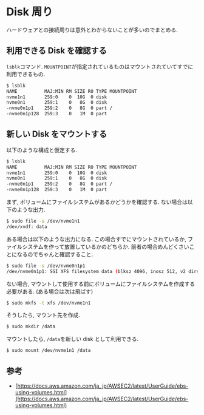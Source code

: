 # Disk 周り

ハードウェアとの接続周りは意外とわからないことが多いのでまとめる.

## 利用できる Disk を確認する

`lsblk`コマンド. `MOUNTPOINT`が指定されているものはマウントされていてすでに利用できるもの.

```bash
$ lsblk
NAME          MAJ:MIN RM SIZE RO TYPE MOUNTPOINT
nvme1n1       259:0    0  10G  0 disk
nvme0n1       259:1    0   8G  0 disk
-nvme0n1p1    259:2    0   8G  0 part /
-nvme0n1p128  259:3    0   1M  0 part
```

## 新しい Disk をマウントする

以下のような構成と仮定する.

```bash
$ lsblk
NAME          MAJ:MIN RM SIZE RO TYPE MOUNTPOINT
nvme1n1       259:0    0  10G  0 disk
nvme0n1       259:1    0   8G  0 disk
-nvme0n1p1    259:2    0   8G  0 part /
-nvme0n1p128  259:3    0   1M  0 part
```

まず, ボリュームにファイルシステムがあるかどうかを確認する. ない場合は以下のような出力.

```bash
$ sudo file -s /dev/nvme1n1
/dev/xvdf: data
```

ある場合は以下のような出力になる. この場合すでにマウントされているか, ファイルシステムを作って放置しているかのどちらか. 前者の場合めんどくさいことになるのでちゃんと確認すること.

```bash
$ sudo file -s /dev/nvme0n1p1
/dev/nvme0n1p1: SGI XFS filesystem data (blksz 4096, inosz 512, v2 dirs)
```

ない場合, マウントして使用する前にボリュームにファイルシステムを作成する必要がある. (ある場合は次は飛ばす)

```bash
$ sudo mkfs -t xfs /dev/nvme1n1
```

そうしたら, マウント先を作成.

```bash
$ sudo mkdir /data
```

マウントしたら, `/data`を新しい disk として利用できる.

```bash
$ sudo mount /dev/nvme1n1 /data
```

## 参考

- [https://docs.aws.amazon.com/ja_jp/AWSEC2/latest/UserGuide/ebs-using-volumes.html](https://docs.aws.amazon.com/ja_jp/AWSEC2/latest/UserGuide/ebs-using-volumes.html)
